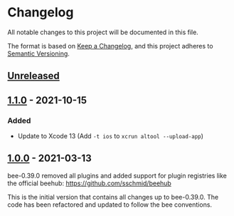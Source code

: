 # Changelog
All notable changes to this project will be documented in this file.

The format is based on [Keep a Changelog](https://keepachangelog.com/en/1.0.0/),
and this project adheres to [Semantic Versioning](https://semver.org/spec/v2.0.0.html).

## [Unreleased]

## [1.1.0] - 2021-10-15
### Added
- Update to Xcode 13 (Add `-t ios` to `xcrun altool --upload-app`)

## [1.0.0] - 2021-03-13
bee-0.39.0 removed all plugins and added support for plugin registries
like the official beehub: https://github.com/sschmid/beehub

This is the initial version that contains all changes up to bee-0.39.0.
The code has been refactored and updated to follow the bee conventions.

[Unreleased]: https://github.com/sschmid/bee-ios/compare/1.1.0...HEAD
[1.1.0]: https://github.com/sschmid/bee-ios/compare/1.0.0...1.1.0
[1.0.0]: https://github.com/sschmid/bee-ios/releases/tag/1.0.0
